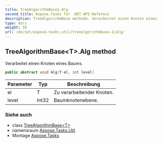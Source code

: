 ```yaml
---
title: TreeAlgorithmBase1.Alg
second_title: Aspose.Tasks für .NET-API-Referenz
description: TreeAlgorithmBase methode. Verarbeitet einen Knoten eines Baums.
type: docs
weight: 10
url: /de/net/aspose.tasks.util/treealgorithmbase-1/alg/
---
```

## TreeAlgorithmBase&lt;T&gt;.Alg method

Verarbeitet einen Knoten eines Baums.

```csharp
public abstract void Alg(T el, int level)
```

| Parameter | Typ | Beschreibung |
| --- | --- | --- |
| el | T | Zu verarbeitender Knoten. |
| level | Int32 | Baumknotenebene. |

### Siehe auch

* class [TreeAlgorithmBase&lt;T&gt;](../)
* namensraum [Aspose.Tasks.Util](../../treealgorithmbase-1/)
* Montage [Aspose.Tasks](../../../)


